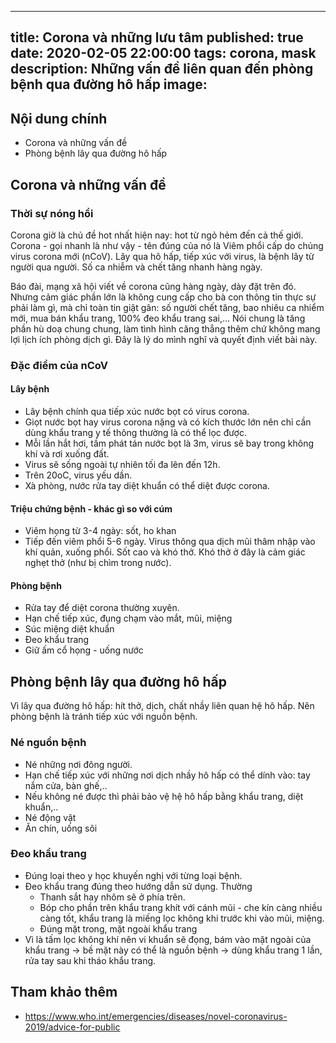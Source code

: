 
---
title: Corona và những lưu tâm
published: true
date: 2020-02-05 22:00:00
tags: corona, mask
description: Những vấn đề liên quan đến phòng bệnh qua đường hô hấp
image:
---

## Nội dung chính
- Corona và những vấn đề
- Phòng bệnh lây qua đường hô hấp

## Corona và những vấn đề
### Thời sự nóng hổi
Corona giờ là chủ đề hot nhất hiện nay: hot từ ngỏ hẻm đến cả thế giới. Corona - gọi nhanh là như vậy - tên đúng của nó là Viêm phổi cấp do chủng virus corona mới (nCoV). Lây qua hô hấp, tiếp xúc với virus, là bệnh lây từ người qua người. Số ca nhiễm và chết tăng nhanh hàng ngày.

Báo đài, mạng xã hội viết về corona cũng hàng ngày, dày đặt trên đó. Nhưng cảm giác phần lớn là không cung cấp cho bà con thông tin thực sự phải làm gì, mà chỉ toàn tin giật gân: số người chết tăng, bao nhiêu ca nhiểm mới, mua bán khẩu trang, 100% đeo khẩu trang sai,... Nói chung là tăng phần hù doạ chung chung, làm tình hình căng thẳng thêm chứ không mang lợi lịch ích phòng dịch gì. Đây là lý do mình nghĩ và quyết định viết bài này.

### Đặc điểm của nCoV
#### Lây bệnh
- Lây bệnh chính qua tiếp xúc nước bọt có virus corona.
- Giọt nước bọt hay virus corona nặng và có kích thước lớn nên chỉ cần dùng khẩu trang y tế thông thường là có thể lọc được. 
- Mỗi lần hắt hơi, tầm phát tán nước bọt là 3m, virus sẽ bay trong không khí và rơi xuống đất.
- Virus sẽ sống ngoài tự nhiên tối đa lên đến 12h.
- Trên 20oC, virus yếu dần.
- Xà phòng, nước rửa tay diệt khuẩn có thể diệt được corona.

#### Triệu chứng bệnh - khác gì so với cúm
- Viêm họng từ 3-4 ngày: sốt, ho khan
- Tiếp đến viêm phổi 5-6 ngày. Virus thông qua dịch mũi thâm nhập vào khí quản, xuống phổi. Sốt cao và khó thở. Khó thở ở đây là cảm giác nghẹt thở (như bị chìm trong nước).

#### Phòng bệnh
- Rửa tay để diệt corona thường xuyên.
- Hạn chế tiếp xúc, đụng chạm vào mắt, mũi, miệng
- Súc miệng diệt khuẩn
- Đeo khẩu trang
- Giữ ấm cổ họng - uống nước

## Phòng bệnh lây qua đường hô hấp
Vì lây qua đường hô hấp: hít thở, dịch, chất nhầy liên quan hệ hô hấp. Nên phòng bệnh là tránh tiếp xúc với nguồn bệnh.

### Né nguồn bệnh
- Né những nơi đông người.
- Hạn chế tiếp xúc với những nơi dịch nhầy hô hấp có thể dính vào: tay nắm cửa, bàn ghế,..
- Nếu không né được thì phải bảo vệ hệ hô hấp bằng khẩu trang, diệt khuẩn,..
- Né động vật
- Ăn chín, uống sôi

### Đeo khẩu trang
- Đúng loại theo y học khuyến nghị với từng loại bệnh.
- Đeo khẩu trang đúng theo hướng dẫn sử dụng. Thường
    - Thanh sắt hay nhôm sẽ ở phía trên.
    - Bóp cho phần trên khẩu trang khít với cánh mũi - che kín càng nhiều càng tốt, khẩu trang là miếng lọc không khi trước khi vào mũi, miệng.
    - Đúng mặt trong, mặt ngoài khẩu trang
- Vì là tấm lọc không khí nên vi khuẩn sẽ đọng, bám vào mặt ngoài của khẩu trang -> bề mặt này có thể là nguồn bệnh -> dùng khẩu trang 1 lần, rửa tay sau khi tháo khẩu trang.

## Tham khảo thêm
- https://www.who.int/emergencies/diseases/novel-coronavirus-2019/advice-for-public